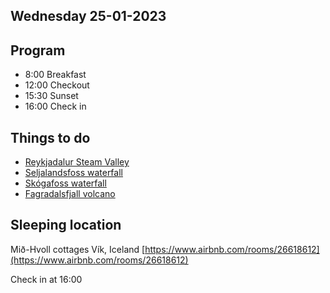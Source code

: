 ## Wednesday 25-01-2023

## Program

* 8:00 Breakfast
* 12:00 Checkout
* 15:30 Sunset
* 16:00 Check in

## Things to do

* [Reykjadalur Steam Valley](../Interesting%20places/Reykjadalur%20Steam%20Valley.html)
* [Seljalandsfoss waterfall](../Interesting%20places/Seljalandsfoss%20waterfall.html)
* [Skógafoss waterfall](../Interesting%20places/Sk%C3%B3gafoss%20waterfall.html)
* [Fagradalsfjall volcano](../Interesting%20places/Fagradalsfjall%20volcano.html)

## Sleeping location

Mið-Hvoll cottages
Vík, Iceland
[https://www.airbnb.com/rooms/26618612](https://www.airbnb.com/rooms/26618612)

Check in at 16:00

